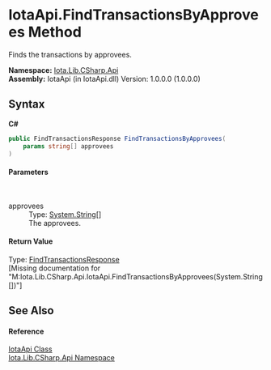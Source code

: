 # IotaApi.FindTransactionsByApprovees Method 
 

Finds the transactions by approvees.

**Namespace:**&nbsp;<a href="N_Iota_Lib_CSharp_Api">Iota.Lib.CSharp.Api</a><br />**Assembly:**&nbsp;IotaApi (in IotaApi.dll) Version: 1.0.0.0 (1.0.0.0)

## Syntax

**C#**<br />
``` C#
public FindTransactionsResponse FindTransactionsByApprovees(
	params string[] approvees
)
```


#### Parameters
&nbsp;<dl><dt>approvees</dt><dd>Type: <a href="http://msdn2.microsoft.com/en-us/library/s1wwdcbf" target="_blank">System.String</a>[]<br />The approvees.</dd></dl>

#### Return Value
Type: <a href="T_Iota_Lib_CSharp_Api_Core_FindTransactionsResponse">FindTransactionsResponse</a><br />\[Missing <returns> documentation for "M:Iota.Lib.CSharp.Api.IotaApi.FindTransactionsByApprovees(System.String[])"\]

## See Also


#### Reference
<a href="T_Iota_Lib_CSharp_Api_IotaApi">IotaApi Class</a><br /><a href="N_Iota_Lib_CSharp_Api">Iota.Lib.CSharp.Api Namespace</a><br />